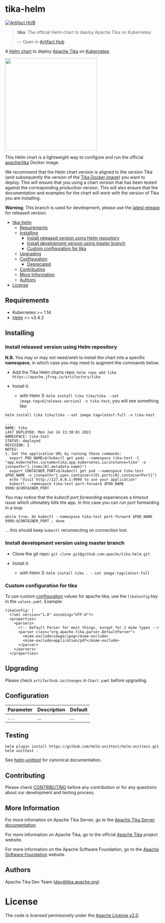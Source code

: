 tika-helm
=========

[![Artifact HUB](https://img.shields.io/endpoint?url=https://artifacthub.io/badge/repository/apache-tika)](https://artifacthub.io/packages/search?repo=apache-tika)

<div class="artifacthub-widget" data-url="https://artifacthub.io/packages/helm/apache-tika/tika" data-theme="light" data-header="true" data-stars="true" data-responsive="false"><blockquote><p lang="en" dir="ltr"><b>tika</b>: The official Helm chart to deploy Apache Tika on Kubernetes</p>&mdash; Open in <a href="https://artifacthub.io/packages/helm/apache-tika/tika">Artifact Hub</a></blockquote></div><script async src="https://artifacthub.io/artifacthub-widget.js"></script>

A [Helm chart][] to deploy [Apache Tika][] on [Kubernetes][].

<img src="https://tika.apache.org/tika.png" width="300" />

This Helm chart is a lightweight way to configure and run the official [apache/tika][] Docker image.

We recommend that the Helm chart version is aligned to the version Tika (and subsequently the 
version of the [Tika Docker image][]) you want to deploy. 
This will ensure that you using a chart version that has been tested against the corresponding 
production version. This will also ensure that the documentation and examples for the chart 
will work with the version of Tika you are installing.

<!-- development warning placeholder -->
**Warning**: This branch is used for development, please use the [latest release][] for released version.

<!-- START doctoc generated TOC please keep comment here to allow auto update -->
<!-- DON'T EDIT THIS SECTION, INSTEAD RE-RUN doctoc TO UPDATE -->

- [tika-helm](#tika-helm)
  - [Requirements](#requirements)
  - [Installing](#installing)
    - [Install released version using Helm repository](#install-released-version-using-helm-repository)
    - [Install development version using master branch](#install-development-version-using-master-branch)
    - [Custom configuration for tika](#custom-configuration-for-tika)
  - [Upgrading](#upgrading)
  - [Configuration](#configuration)
    - [Deprecated](#deprecated)
  - [Contributing](#contributing)
  - [More Information](#more-information)
  - [Authors](#authors)
- [License](#license)

<!-- END doctoc generated TOC please keep comment here to allow auto update -->
<!-- Use this to update TOC: -->
<!-- docker run --rm -it -v $(pwd):/usr/src jorgeandrada/doctoc --github -->

## Requirements

* Kubernetes >= 1.14
* [Helm][] >= v3.4.2

## Installing

### Install released version using Helm repository

**N.B.** You may or may not need/wish to install the chart into a specific **namespace**, 
in which case you may need to augment the commands below.

* Add the Tika Helm charts repo:
`helm repo add tika https://apache.jfrog.io/artifactory/tika`

* Install it:
  - with Helm 3: `helm install tika tika/tika --set image.tag=${release.version} -n tika-test`, you will see something like
```
helm install tika tika/tika --set image.tag=latest-full -n tika-test

...
NAME: tika
LAST DEPLOYED: Mon Jan 24 13:38:01 2022
NAMESPACE: tika-test
STATUS: deployed
REVISION: 1
NOTES:
1. Get the application URL by running these commands:
  export POD_NAME=$(kubectl get pods --namespace tika-test -l "app.kubernetes.io/name=tika,app.kubernetes.io/instance=tika" -o jsonpath="{.items[0].metadata.name}")
  export CONTAINER_PORT=$(kubectl get pod --namespace tika-test $POD_NAME -o jsonpath="{.spec.containers[0].ports[0].containerPort}")
  echo "Visit http://127.0.0.1:9998 to use your application"
  kubectl --namespace tika-test port-forward $POD_NAME 9998:$CONTAINER_PORT
```
You may notice that the _kubectl port forwarding_ experiences a _timeout issue_ which ultimately kills the app. In this case you can run port formarding in a loop
```
while true; do kubectl --namespace tika-test port-forward $POD_NAME 9998:$CONTAINER_PORT ; done
```
... this should keep `kubectl` reconnecting on connection lost.

### Install development version using master branch

* Clone the git repo: `git clone git@github.com:apache/tika-helm.git`

* Install it:
  - with Helm 3: `helm install tika . --set image.tag=latest-full`

### Custom configuration for tika

To use custom [configuration]( https://tika.apache.org/2.9.1/configuring.html) values for apache tika, use the `tikaConfig` key in the `values.yaml`.
Example:
```
tikaConfig: |
  <?xml version="1.0" encoding="UTF-8"?>
  <properties>
    <parsers>
      <!-- Default Parser for most things, except for 2 mime types -->
      <parser class="org.apache.tika.parser.DefaultParser">
        <mime-exclude>image/jpeg</mime-exclude>
        <mime-exclude>application/pdf</mime-exclude>
      </parser>
    </parsers>
  </properties>
```
## Upgrading

Please check `artifacthub.io/changes` in `Chart.yaml` before upgrading.

## Configuration

| Parameter | Description | Default |
| --------- | ----------- | ------- |
| `...`     | ...         | ...     |

## Testing

```
helm plugin install https://github.com/helm-unittest/helm-unittest.git
helm unittest .
```

See [helm-unittest][] for canonical documentation.

## Contributing

Please check [CONTRIBUTING][] before any contribution or for any questions
about our development and testing process.

## More Information

For more infomation on Apache Tika Server, go to the [Apache Tika Server documentation][].

For more information on Apache Tika, go to the official [Apache Tika][] project website.

For more information on the Apache Software Foundation, go to the [Apache Software Foundation][] website.

## Authors

Apache Tika Dev Team (dev@tika.apache.org)

# License
The code is licensed permissively under the [Apache License v2.0][].

[Apache License v2.0]: https://www.apache.org/licenses/LICENSE-2.0.html
[Apache Software Foundation]: http://apache.org
[Apache Tika]: https://tika.apache.org
[Apache Tika Server documentation]: https://cwiki.apache.org/confluence/display/TIKA/TikaServer
[BREAKING_CHANGES.md]: https://github.com/apache/tika-helm/blob/master/BREAKING_CHANGES.md
[CHANGELOG.md]: https://github.com/apache/tika-helm/blob/master/CHANGELOG.md
[CONTRIBUTING]: https://github.com/apache/tika#contributing-via-github
[apache/tika]: https://github.com/apache/tika-docker
[helm-unittest]: https://github.com/helm-unittest/helm-unittest
[Helm chart]: https://helm.sh/docs/topics/charts/
[Kubernetes]: https://kubernetes.io/
[Tika Docker image]: https://hub.docker.com/r/apache/tika/tags?page=1&ordering=last_updated
[helm]: https://helm.sh
[latest release]: https://github.com/apache/tika-helm/releases
